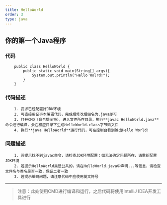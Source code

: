 ```yaml
---
title: HelloWorld
order: 3
type: java
---
```


## 你的第一个Java程序

### 代码

```
	public class HelloWorld {
		public static void main(String[] args){
			System.out.println("Hello Wolrd!");
		}
	}
```
### 代码描述

```
	1. 要求已经配置好JDK环境  
	2. 可直接用记事本编辑代码，完成后修改后缀名为.java即可  
	3. 打开CMD（命令提示符），进入文件所在目录，执行**javac HelloWorld.java** 命令进行编译，会在相应目录下生成HelloWorld.class字节码文件  
	4. 执行**java HelloWorld**运行代码，可在控制台看到输出Hello World! 
```

### 问题描述
```
	1. 若提示找不到javac命令，请检查JDK环境配置；如无法确定问题所在，请重新配置JDK环境
	2. 若提示HelloWorld类是公共的，请在HelloWorld.java中声明...等信息，请检查文件名与类名是否一致，保证二者一致
	3. 若提示编码问题，请注意代码中应使用英文符号
```

---

>注意：此处使用CMD进行编译和运行，之后代码将使用IntelliJ IDEA开发工具进行
